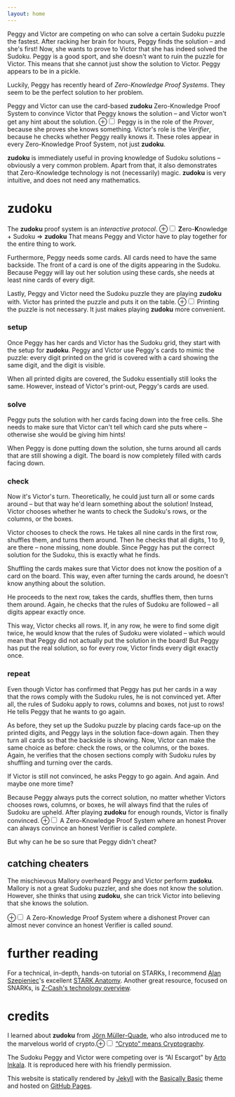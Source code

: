 ```yaml
---
layout: home
---
```

Peggy and Victor are competing on who can solve a certain Sudoku puzzle the fastest.
After racking her brain for hours, Peggy finds the solution – and she's first!
Now, she wants to prove to Victor that she has indeed solved the Sudoku.
Peggy is a good sport, and she doesn't want to ruin the puzzle for Victor.
This means that she cannot just show the solution to Victor.
Peggy appears to be in a pickle.

Luckily, Peggy has recently heard of _Zero-Knowledge Proof Systems_.
They seem to be the perfect solution to her problem.

Peggy and Victor can use the card-based **zudoku** Zero-Knowledge Proof System to convince Victor that Peggy knows the solution – and Victor won't get any hint about the solution.
<label for="mn-prover-verifier" class="margin-toggle">&#8853;</label><input type="checkbox" id="mn-prover-verifier" class="margin-toggle"/>
<span class="marginnote">
	Peggy is in the role of the _Prover_, because she proves she knows something.
	Victor's role is the _Verifier_, because he checks whether Peggy really knows it.
	These roles appear in every Zero-Knowledge Proof System, not just **zudoku**.
</span>

**zudoku** is immediately useful in proving knowledge of Sudoku solutions – obviously a very common problem.
Apart from that, it also demonstrates that Zero-Knowledge technology is not (necessarily) magic.
**zudoku** is very intuitive, and does not need any mathematics.

# zudoku

The **zudoku** proof system is an _interactive protocol_.
<label for="mn-zudoku" class="margin-toggle">&#8853;</label><input type="checkbox" id="mn-zudoku" class="margin-toggle"/>
<span class="marginnote">
	**Z**ero-**K**nowledge + Sudoku ⇒ **zudoku**
</span> 
That means Peggy and Victor have to play together for the entire thing to work.
<!-- explain Sudoku rules? -->

Furthermore, Peggy needs some cards.
All cards need to have the same backside.
The front of a card is one of the digits appearing in the Sudoku.
Because Peggy will lay out her solution using these cards, she needs at least nine cards of every digit.

Lastly, Peggy and Victor need the Sudoku puzzle they are playing **zudoku** with.
Victor has printed the puzzle and puts it on the table.
<label for="mn-print" class="margin-toggle">&#8853;</label><input type="checkbox" id="mn-print" class="margin-toggle"/>
<span class="marginnote">
	Printing the puzzle is not necessary.
	It just makes playing **zudoku** more convenient.
</span>

### setup

Once Peggy has her cards and Victor has the Sudoku grid, they start with the setup for **zudoku**.
Peggy and Victor use Peggy's cards to mimic the puzzle:
every digit printed on the grid is covered with a card showing the same digit, and the digit is visible.

When all printed digits are covered, the Sudoku essentially still looks the same.
However, instead of Victor's print-out, Peggy's cards are used.

### solve

Peggy puts the solution with her cards facing down into the free cells.
She needs to make sure that Victor can't tell which card she puts where – otherwise she would be giving him hints!

When Peggy is done putting down the solution, she turns around all cards that are still showing a digit.
The board is now completely filled with cards facing down.

### check

Now it's Victor's turn.
Theoretically, he could just turn all or some cards around – but that way he'd learn something about the solution!
Instead, Victor chooses whether he wants to check the Sudoku's rows, or the columns, or the boxes.

Victor chooses to check the rows.
He takes all nine cards in the first row, shuffles them, and turns them around.
Then he checks that all digits, 1 to 9, are there – none missing, none double.
Since Peggy has put the correct solution for the Sudoku, this is exactly what he finds.

Shuffling the cards makes sure that Victor does not know the position of a card on the board.
This way, even after turning the cards around, he doesn't know anything about the solution.

He proceeds to the next row, takes the cards, shuffles them, then turns them around.
Again, he checks that the rules of Sudoku are followed – all digits appear exactly once.

This way, Victor checks all rows.
If, in any row, he were to find some digit twice, he would know that the rules of Sudoku were violated – which would mean that Peggy did not actually put the solution in the board!
But Peggy has put the real solution, so for every row, Victor finds every digit exactly once.

### repeat

Even though Victor has confirmed that Peggy has put her cards in a way that the rows comply with the Sudoku rules, he is not convinced yet.
After all, the rules of Sudoku apply to rows, columns and boxes, not just to rows!
He tells Peggy that he wants to go again.

As before, they set up the Sudoku puzzle by placing cards face-up on the printed digits, and Peggy lays in the solution face-down again.
Then they turn all cards so that the backside is showing.
Now, Victor can make the same choice as before:
check the rows, or the columns, or the boxes.
Again, he verifies that the chosen sections comply with Sudoku rules by shuffling and turning over the cards.

If Victor is still not convinced, he asks Peggy to go again.
And again.
And maybe one more time?

Because Peggy always puts the correct solution, no matter whether Victors chooses rows, columns, or boxes, he will always find that the rules of Sudoku are upheld.
After playing **zudoku** for enough rounds, Victor is finally convinced.
<label for="mn-complete" class="margin-toggle">&#8853;</label><input type="checkbox" id="mn-complete" class="margin-toggle"/>
<span class="marginnote">
	A Zero-Knowledge Proof System where an honest Prover can always convince an honest Verifier is called _complete_.
</span>

But why can he be so sure that Peggy didn't cheat?

## catching cheaters

The mischievous Mallory overheard Peggy and Victor perform **zudoku**.
Mallory is not a great Sudoku puzzler, and she does not know the solution.
However, she thinks that using **zudoku**, she can trick Victor into believing that she knows the solution.

<label for="mn-sound" class="margin-toggle">&#8853;</label><input type="checkbox" id="mn-sound" class="margin-toggle"/>
<span class="marginnote">
	A Zero-Knowledge Proof System where a dishonest Prover can almost never convince an honest Verifier is called _sound_.
</span>

# further reading

For a technical, in-depth, hands-on tutorial on STARKs, I recommend [Alan Szepieniec](https://asz.ink/)'s excellent [STARK Anatomy](https://aszepieniec.github.io/stark-anatomy/).
Another great resource, focused on SNARKs, is [Z-Cash's technology overview](https://z.cash/technology/zksnarks/).

# credits

I learned about **zudoku** from [Jörn Müller-Quade](https://crypto.iti.kit.edu/english/head-of-institute.php), who also introduced me to the marvelous world of crypto.<label for="mn-crypto" class="margin-toggle">&#8853;</label><input type="checkbox" id="mn-crypto" class="margin-toggle"/>
<span class="marginnote">
	[“Crypto” means Cryptography](https://en.wikipedia.org/wiki/Crypto_naming_controversy).
</span>

The Sudoku Peggy and Victor were competing over is “AI Escargot” by [Arto Inkala](http://aisudoku.com/index_en.html).
It is reproduced here with his friendly permission.

This website is statically rendered by [Jekyll](https://jekyllrb.com/) with the [Basically Basic](https://github.com/mmistakes/jekyll-theme-basically-basic) theme and hosted on [GitHub Pages](https://pages.github.com/).
